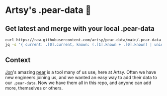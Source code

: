 # Artsy's .pear-data 💜

## Get latest and merge with your local .pear-data

```sh
curl https://raw.githubusercontent.com/artsy/pear-data/main/.pear-data --output /tmp/artsy-pear-data
jq -s '{ current: .[0].current, known: (.[1].known + .[0].known) | unique }' ~/.pear-data /tmp/artsy-pear-data > ~/.pear-data
```

## Context
[Jon](https://github.com/jonallured)'s amazing [pear](https://github.com/jonallured/pear) is a tool many of us use, here at Artsy. Often we have new engineers joining us, and we wanted an easy way to add their data to our `.pear-data`. Now we have them all in this repo, and anyone can add more, themselves or others.
